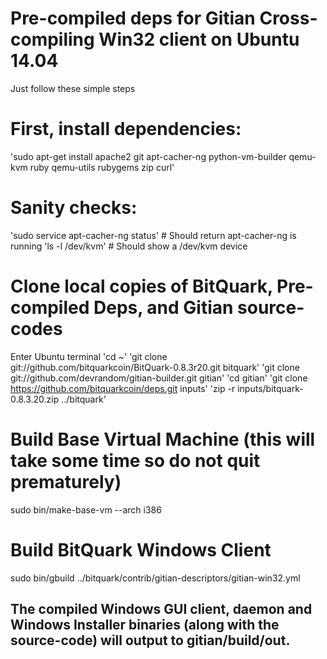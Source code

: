 # Pre-compiled deps for Gitian Cross-compiling Win32 client on Ubuntu 14.04
Just follow these simple steps 

# First, install dependencies:
'sudo apt-get install apache2 git apt-cacher-ng python-vm-builder qemu-kvm ruby qemu-utils rubygems zip curl'

# Sanity checks:
'sudo service apt-cacher-ng status'   # Should return apt-cacher-ng is running
'ls -l /dev/kvm'   # Should show a /dev/kvm device

# Clone local copies of BitQuark, Pre-compiled Deps, and Gitian source-codes
Enter Ubuntu terminal
'cd ~'
'git clone git://github.com/bitquarkcoin/BitQuark-0.8.3r20.git bitquark'
'git clone git://github.com/devrandom/gitian-builder.git gitian'
'cd gitian'
'git clone https://github.com/bitquarkcoin/deps.git inputs'
'zip -r inputs/bitquark-0.8.3.20.zip ../bitquark'

# Build Base Virtual Machine (this will take some time so do not quit prematurely)
sudo bin/make-base-vm --arch i386

# Build BitQuark Windows Client
sudo bin/gbuild ../bitquark/contrib/gitian-descriptors/gitian-win32.yml

## The compiled Windows GUI client, daemon and Windows Installer binaries (along with the source-code) will output to gitian/build/out.
